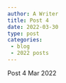 ```yaml
---
author: A Writer
title: Post 4
date: 2022-03-30
type: post
categories:
 - blog
 - 2022 posts
---
```


Post 4 Mar 2022